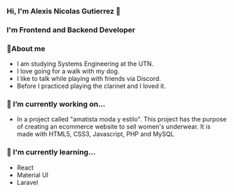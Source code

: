 ### Hi, I'm Alexis Nicolas Gutierrez 👋

<!-- ![](https://github.com/ag171980/ag171980/blob/main/Design.svg) -->

### I'm Frontend and Backend Developer 


### 💬About me
- I am studying Systems Engineering at the UTN.
- I love going for a walk with my dog.
- I like to talk while playing with friends via Discord.
- Before I practiced playing the clarinet and I loved it.


### 🔭 I’m currently working on...
- In a project called "amatista moda y estilo". This project has the purpose of creating an ecommerce website to sell women's underwear. It is made with HTML5, CSS3, Javascript, PHP and MySQL

### 🌱 I'm currently learning...
- React
- Material UI
- Laravel

